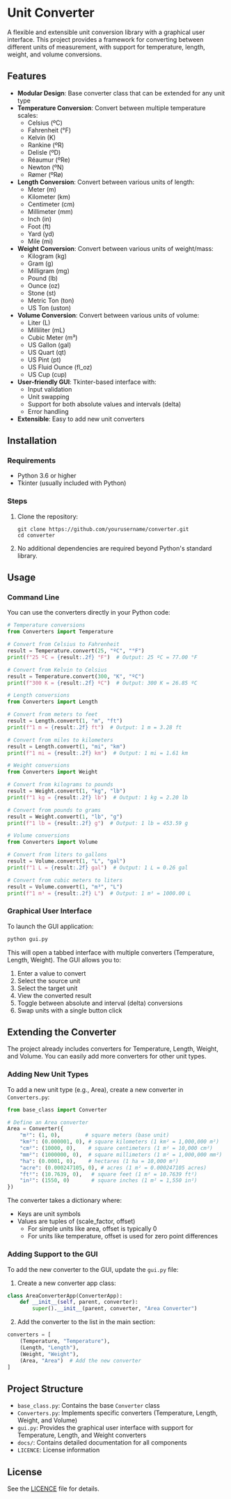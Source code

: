 # Unit Converter

A flexible and extensible unit conversion library with a graphical user interface. This project provides a framework for converting between different units of measurement, with support for temperature, length, weight, and volume conversions.

## Features

- **Modular Design**: Base converter class that can be extended for any unit type
- **Temperature Conversion**: Convert between multiple temperature scales:
  - Celsius (ºC)
  - Fahrenheit (°F)
  - Kelvin (K)
  - Rankine (ºR)
  - Delisle (ºD)
  - Réaumur (ºRe)
  - Newton (ºN)
  - Rømer (ºRø)
- **Length Conversion**: Convert between various units of length:
  - Meter (m)
  - Kilometer (km)
  - Centimeter (cm)
  - Millimeter (mm)
  - Inch (in)
  - Foot (ft)
  - Yard (yd)
  - Mile (mi)
- **Weight Conversion**: Convert between various units of weight/mass:
  - Kilogram (kg)
  - Gram (g)
  - Milligram (mg)
  - Pound (lb)
  - Ounce (oz)
  - Stone (st)
  - Metric Ton (ton)
  - US Ton (uston)
- **Volume Conversion**: Convert between various units of volume:
  - Liter (L)
  - Milliliter (mL)
  - Cubic Meter (m³)
  - US Gallon (gal)
  - US Quart (qt)
  - US Pint (pt)
  - US Fluid Ounce (fl_oz)
  - US Cup (cup)
- **User-friendly GUI**: Tkinter-based interface with:
  - Input validation
  - Unit swapping
  - Support for both absolute values and intervals (delta)
  - Error handling
- **Extensible**: Easy to add new unit converters

## Installation

### Requirements

- Python 3.6 or higher
- Tkinter (usually included with Python)

### Steps

1. Clone the repository:
   ```
   git clone https://github.com/yourusername/converter.git
   cd converter
   ```

2. No additional dependencies are required beyond Python's standard library.

## Usage

### Command Line

You can use the converters directly in your Python code:

```python
# Temperature conversions
from Converters import Temperature

# Convert from Celsius to Fahrenheit
result = Temperature.convert(25, "ºC", "°F")
print(f"25 ºC = {result:.2f} °F")  # Output: 25 ºC = 77.00 °F

# Convert from Kelvin to Celsius
result = Temperature.convert(300, "K", "ºC")
print(f"300 K = {result:.2f} ºC")  # Output: 300 K = 26.85 ºC

# Length conversions
from Converters import Length

# Convert from meters to feet
result = Length.convert(1, "m", "ft")
print(f"1 m = {result:.2f} ft")  # Output: 1 m = 3.28 ft

# Convert from miles to kilometers
result = Length.convert(1, "mi", "km")
print(f"1 mi = {result:.2f} km")  # Output: 1 mi = 1.61 km

# Weight conversions
from Converters import Weight

# Convert from kilograms to pounds
result = Weight.convert(1, "kg", "lb")
print(f"1 kg = {result:.2f} lb")  # Output: 1 kg = 2.20 lb

# Convert from pounds to grams
result = Weight.convert(1, "lb", "g")
print(f"1 lb = {result:.2f} g")  # Output: 1 lb = 453.59 g

# Volume conversions
from Converters import Volume

# Convert from liters to gallons
result = Volume.convert(1, "L", "gal")
print(f"1 L = {result:.2f} gal")  # Output: 1 L = 0.26 gal

# Convert from cubic meters to liters
result = Volume.convert(1, "m³", "L")
print(f"1 m³ = {result:.2f} L")  # Output: 1 m³ = 1000.00 L
```

### Graphical User Interface

To launch the GUI application:

```python
python gui.py
```

This will open a tabbed interface with multiple converters (Temperature, Length, Weight). The GUI allows you to:
1. Enter a value to convert
2. Select the source unit
3. Select the target unit
4. View the converted result
5. Toggle between absolute and interval (delta) conversions
6. Swap units with a single button click

## Extending the Converter

The project already includes converters for Temperature, Length, Weight, and Volume. You can easily add more converters for other unit types.

### Adding New Unit Types

To add a new unit type (e.g., Area), create a new converter in `Converters.py`:

```python
from base_class import Converter

# Define an Area converter
Area = Converter({
    "m²": (1, 0),        # square meters (base unit)
    "km²": (0.000001, 0), # square kilometers (1 km² = 1,000,000 m²)
    "cm²": (10000, 0),    # square centimeters (1 m² = 10,000 cm²)
    "mm²": (1000000, 0),  # square millimeters (1 m² = 1,000,000 mm²)
    "ha": (0.0001, 0),    # hectares (1 ha = 10,000 m²)
    "acre": (0.000247105, 0), # acres (1 m² = 0.000247105 acres)
    "ft²": (10.7639, 0),   # square feet (1 m² = 10.7639 ft²)
    "in²": (1550, 0)       # square inches (1 m² = 1,550 in²)
})
```

The converter takes a dictionary where:
- Keys are unit symbols
- Values are tuples of (scale_factor, offset)
  - For simple units like area, offset is typically 0
  - For units like temperature, offset is used for zero point differences

### Adding Support to the GUI

To add the new converter to the GUI, update the `gui.py` file:

1. Create a new converter app class:
```python
class AreaConverterApp(ConverterApp):
    def __init__(self, parent, converter):
        super().__init__(parent, converter, "Area Converter")
```

2. Add the converter to the list in the main section:
```python
converters = [
    (Temperature, "Temperature"),
    (Length, "Length"),
    (Weight, "Weight"),
    (Area, "Area")  # Add the new converter
]
```

## Project Structure

- `base_class.py`: Contains the base `Converter` class
- `Converters.py`: Implements specific converters (Temperature, Length, Weight, and Volume)
- `gui.py`: Provides the graphical user interface with support for Temperature, Length, and Weight converters
- `docs/`: Contains detailed documentation for all components
- `LICENCE`: License information

## License

See the [LICENCE](LICENCE) file for details.